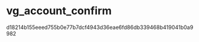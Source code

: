 vg_account_confirm
==================

d18214b155eeed755b0e77b7dcf4943d36eae6fd86db339468b419041b0a9982
